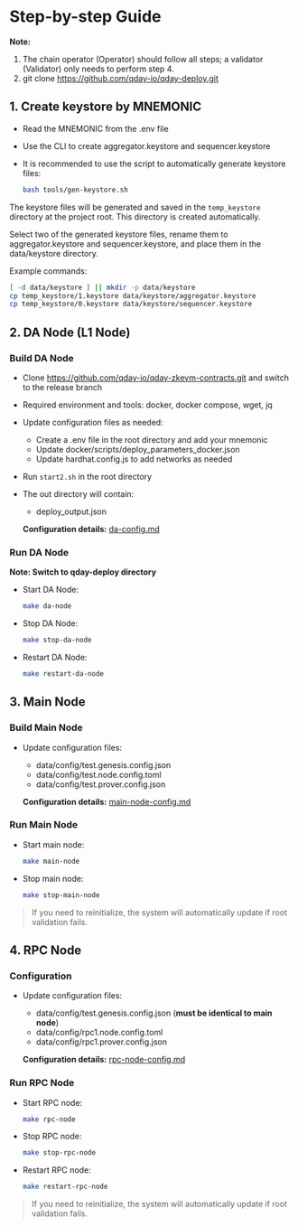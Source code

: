 # Step-by-step Guide

<strong>Note:</strong>
1. The chain operator (Operator) should follow all steps; a validator (Validator) only needs to perform step 4.
2. git clone https://github.com/qday-io/qday-deploy.git

## 1. Create keystore by MNEMONIC
- Read the MNEMONIC from the .env file
- Use the CLI to create aggregator.keystore and sequencer.keystore
- It is recommended to use the script to automatically generate keystore files:

  ```sh
  bash tools/gen-keystore.sh
  ```

The keystore files will be generated and saved in the `temp_keystore` directory at the project root. This directory is created automatically.

Select two of the generated keystore files, rename them to aggregator.keystore and sequencer.keystore, and place them in the data/keystore directory.

Example commands:
```sh
[ -d data/keystore ] || mkdir -p data/keystore
cp temp_keystore/1.keystore data/keystore/aggregator.keystore
cp temp_keystore/0.keystore data/keystore/sequencer.keystore
```

## 2. DA Node (L1 Node)

### Build DA Node
- Clone https://github.com/qday-io/qday-zkevm-contracts.git and switch to the release branch
- Required environment and tools: docker, docker compose, wget, jq
- Update configuration files as needed:
  - Create a .env file in the root directory and add your mnemonic
  - Update docker/scripts/deploy_parameters_docker.json
  - Update hardhat.config.js to add networks as needed
- Run `start2.sh` in the root directory
- The out directory will contain:
  - deploy_output.json

  **Configuration details:** [da-config.md](./step-by-step/da-config.md)

### Run DA Node

  **Note: Switch to qday-deploy directory**

- Start DA Node:
  ```sh
  make da-node
  ```
- Stop DA Node:
  ```sh
  make stop-da-node
  ```
- Restart DA Node:
  ```sh
  make restart-da-node
  ```

## 3. Main Node

### Build Main Node

- Update configuration files:
  - data/config/test.genesis.config.json
  - data/config/test.node.config.toml
  - data/config/test.prover.config.json

  **Configuration details:** [main-node-config.md](./step-by-step/main-node-config.md)

### Run Main Node

- Start main node:
  ```sh
  make main-node
  ```
- Stop main node:
  ```sh
  make stop-main-node
  ```

> If you need to reinitialize, the system will automatically update if root validation fails.

## 4. RPC Node

### Configuration
- Update configuration files:
  - data/config/test.genesis.config.json (**must be identical to main node**)
  - data/config/rpc1.node.config.toml
  - data/config/rpc1.prover.config.json

  **Configuration details:** [rpc-node-config.md](./step-by-step/rpc-node-config.md)

### Run RPC Node
- Start RPC node:
  ```sh
  make rpc-node
  ```
- Stop RPC node:
  ```sh
  make stop-rpc-node
  ```
- Restart RPC node:
  ```sh
  make restart-rpc-node
  ```

> If you need to reinitialize, the system will automatically update if root validation fails. 
